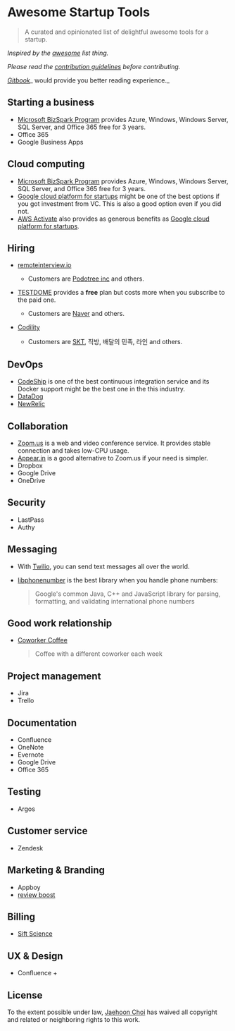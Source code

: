 # Awesome Startup Tools [](https://github.com/sindresorhus/awesome)

> A curated and opinionated list of delightful awesome tools for a startup.

_Inspired by the _[_awesome_](https://github.com/sindresorhus/awesome)_ list thing._

_Please read the _[_contribution guidelines_](contributing.md)_ before contributing._

[_Gitbook_](https://andromedarabbit.gitbooks.io/awesome-startup-tools/content/)_ would provide you better reading experience._

## Starting a business

* [Microsoft BizSpark Program](https://www.microsoft.com/bizspark) provides Azure, Windows, Windows Server, SQL Server, and Office 365 free for 3 years. 
* Office 365
* Google Business Apps

## Cloud computing

* [Microsoft BizSpark Program](https://www.microsoft.com/bizspark) provides Azure, Windows, Windows Server, SQL Server, and Office 365 free for 3 years. 
* [Google cloud platform for startups](https://cloud.google.com/developers/startups/) might be one of the best options if you got investment from VC. This is also a good option even if you did not.
* [AWS Activate](https://aws.amazon.com/activate/) also provides as generous benefits as [Google cloud platform for startups](https://cloud.google.com/developers/startups/).

## Hiring

* [remoteinterview.io](https://www.remoteinterview.io/features-test)
  * Customers are [Podotree inc](http://podotree.com/) and others.

* [TESTDOME](https://www.testdome.com/) provides a **free** plan but costs more when you subscribe to the paid one.
  * Customers are [Naver](https://naver.com) and others.

* [Codility](https://codility.com/)
  * Customers are [SKT](http://www.sktelecom.com/), 직방, 배달의 민족, 라인 and others.


## DevOps

* [CodeShip](more_in_depth/codeship.md) is one of the best continuous integration service and its Docker support might be the best one in the this industry.
* [DataDog](http://datadoghq.com/)
* [NewRelic](https://newrelic.com)

## Collaboration

* [Zoom.us](more_in_depth/video_conference_tool_comparision.md) is a web and video conference service. It provides stable connection and takes low-CPU usage.
* [Appear.in](more_in_depth/video_conference_tool_comparision.md) is a good alternative to Zoom.us if your need is simpler.
* Dropbox
* Google Drive
* OneDrive

## Security

* LastPass
* Authy

## Messaging

* With [Twilio](more_in_depth/twilio.md), you can send text messages all over the world. 
* [libphonenumber](https://github.com/googlei18n/libphonenumber) is the best library when you handle phone numbers:

  > Google's common Java, C++ and JavaScript library for parsing, formatting, and validating international phone numbers


## Good work relationship

* [Coworker Coffee](http://coworkercoffee.com/) 
  > Coffee with a different coworker each week


## Project management

* Jira
* Trello

## Documentation

* Confluence
* OneNote
* Evernote
* Google Drive
* Office 365

## Testing

* Argos

## Customer service

* Zendesk

## Marketing & Branding

* Appboy
* [review boost](http://www.reviewboost.com/)

## Billing

* [Sift Science](https://siftscience.com/)

## UX & Design

* Confluence + 

## License

[](https://creativecommons.org/publicdomain/zero/1.0/)

To the extent possible under law, [Jaehoon Choi](https://github.com/andromedarabbit) has waived all copyright and related or neighboring rights to this work.

